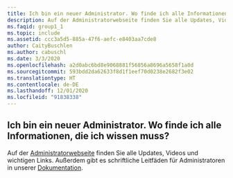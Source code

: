 ```yaml
---
title: Ich bin ein neuer Administrator. Wo finde ich alle Informationen, die ich wissen muss?
description: Auf der Administratorwebseite finden Sie alle Updates, Videos und wichtigen Links. Außerdem gibt es schriftliche Leitfäden für Administratoren...
ms.faqid: group1_1
ms.topic: include
ms.assetid: ccc3a5d5-885a-47f6-aefc-e8403aa7cde8
author: CaityBuschlen
ms.author: cabuschl
ms.date: 3/3/2020
ms.openlocfilehash: a2d0abc6bd8e9068881f56856a8696a5658f1a0d
ms.sourcegitcommit: 593bdd2da62633f8d1f1eef70d0238e2682f3e02
ms.translationtype: HT
ms.contentlocale: de-DE
ms.lasthandoff: 12/01/2020
ms.locfileid: "91838338"
---
```

## <a name="im-a-new-administrator-where-is-everything-i-need-to-know"></a>Ich bin ein neuer Administrator. Wo finde ich alle Informationen, die ich wissen muss?

Auf der [Administratorwebseite](https://visualstudio.microsoft.com/subscriptions-administration/) finden Sie alle Updates, Videos und wichtigen Links. Außerdem gibt es schriftliche Leitfäden für Administratoren in unserer [Dokumentation](https://docs.microsoft.com/visualstudio/subscriptions/admin-responsibilities).
